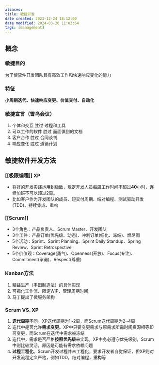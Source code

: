 ```yaml
---
aliases: 
title: 敏捷开发
date created: 2023-12-24 18:12:00
date modified: 2024-03-20 11:03:64
tags: [management]
---
```


## 概念

### 敏捷目的

为了使软件开发团队具有高效工作和快速响应变化的能力

### 特征

**小周期迭代、快速响应变更、价值交付、自动化**

### 敏捷宣言（雪鸟会议）

1. 个体和交互 胜过 过程和工具
2. 可以工作的软件 胜过 面面俱到的文档
3. 客户合作 胜过 合同谈判
4. 响应变化 胜过 遵循计划

## 敏捷软件开发方法

### [[极限编程]] XP

- 将好的开发实践运用到极致，规定开发人员每周工作时间不超过**40**小时，连续加班不可以超过2周。
- 比如客户作为开发团队的成员、短交付周期、结对编程、测试驱动开发(TDD)、持续集成、重构

### [[Scrum]]
- 3个角色：产品负责人、Scrum Master、开发团队
- 3个工件：产品订单(优先级、动态)、冲刺订单(细化、冻结)、燃尽图
- 5个活动：Sprint、Sprint Planning、Sprint Daily Standup、Spring Review、Sprint Retrospective
- 5个价值观：Coverage(勇气)、Openness(开放)、Focus(专注)、Commitment(承诺)、Respect(尊重)

### Kanban方法
1. 精益生产（丰田制造法）的具体实现
2. 可视化工作流、限定WIP、管理周期时间
3. 马丁提出了微服务架构

### Scrum VS. XP
1. **迭代周期**不同。XP迭代周期为1~2周，而Scrum迭代周期为2~4周
2. 迭代中是否允许**需求变更**。XP中只要变更需求与原需求所需时间资源相等即可变更，而Scrum在迭代中需求被冻结
3. 迭代中，需求是否严格**按照优先级**来实现。XP中务必遵守优先级别，Scrum中则比较灵活，原因是可能有需求依赖问题
4. **过程工程化**。Scrum开发过程并未工程化，要求开发者自觉保证，但XP则对开发流程定义严格，例如TDD，结对编程，重构等